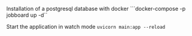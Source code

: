 Installation of a postgresql database with docker
```docker-compose -p jobboard up -d``

Start the application in watch mode
```uvicorn main:app --reload```